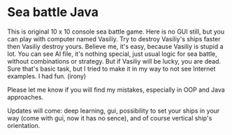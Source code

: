 # Sea battle Java
This is original 10 x 10 console sea battle game.
Here is no GUI still, but you can play with computer named Vasiliy. Try to destroy Vasiliy's ships faster then Vasiliy destroy yours.
Believe me, it's easy, because Vasiliy is stupid a lot.
You can see AI file, it's nothing special, just usual logic for sea battle, without combinations or strategy.
But if Vasiliy will be lucky, you are dead.
Sure that's basic task, but I tried to make it in my way to not see Internet examples. I had fun. (irony)

Please let me know if you will find my mistakes, especially in OOP and Java approaches.

Updates will come: deep learning, gui, possibility to set your ships in your way (come with gui, now it has no sence), and of course vertical ship's orientation.
